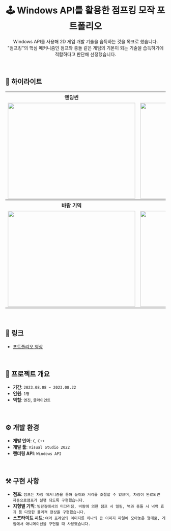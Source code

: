 <h1 align="center">🕹️ Windows API를 활용한 점프킹 모작 포트폴리오</h1>
<p align="center">
   Windows API를 사용해 2D 게임 개발 기술을 습득하는 것을 목표로 했습니다. <br>
   "점프킹"의 핵심 메커니즘인 점프와 충돌 같은 게임의 기본이 되는 기술을 습득하기에 적합하다고 판단해 선정했습니다.
</p>

<br>

## 🌟 하이라이트

<table>
  <tr>
    <th style="text-align:center">엔딩씬</th>
    <th style="text-align:center">차잉 점프</th>
  </tr>
  <tr>
    <td style="text-align:center">
      <img src="https://github.com/user-attachments/assets/cf56f5fe-b9a6-45d7-b229-bf0417c279c4" width="400" height="300">
    </td>
    <td style="text-align:center">
      <img src="https://github.com/user-attachments/assets/173c492f-3b7e-4896-86f9-68eaad4607ef" width="400" height="300">
    </td>
  </tr>
  <tr>
    <th style="text-align:center">바람 기믹</th>
    <th style="text-align:center">빙판 기믹</th>
  </tr>
  <tr>
    <td style="text-align:center">
      <img src="https://github.com/user-attachments/assets/0a4256ae-4ee8-4361-a7f7-8bfa00f85acf" width="400" height="300">
    </td>
    <td style="text-align:center">
      <img src="https://github.com/user-attachments/assets/cc9c850d-ea8a-4c08-a9bc-b418f8ab20cf" width="400" height="300">
    </td>
  </tr>
</table>

<br>

## 🔗 링크
- [포트폴리오 영상](https://youtu.be/eDX4UGlbLdY)

<br>

## 📜 프로젝트 개요
- **기간**: `2023.08.08 ~ 2023.08.22`
- **인원**: `1명`
- **역할**: `엔진`, `클라이언트`

<br>

## ⚙️ 개발 환경
- **개발 언어**: `C`, `C++`
- **개발 툴**: `Visual Studio 2022` 
- **렌더링 API**: `Windows API`

<br>

## ⚒️ 구현 사항
- **점프**: `점프는 차징 메커니즘을 통해 높이와 거리를 조절할 수 있으며, 차징이 완료되면 자동으로점프가 실행 되도록 구현했습니다.`
- **지형별 기믹**: `빙판길에서의 미끄러짐, 바람에 의한 점프 시 밀림, 벽과 충돌 시 넉백 효과 등 다양한 물리적 현상을 구현했습니다.`
- **스프라이트 시트**: `여러 프레임의 이미지를 하나의 큰 이미지 파일에 모아놓은 형태로, 게임에서 애니메이션을 구현할 때 사용했습니다.`

